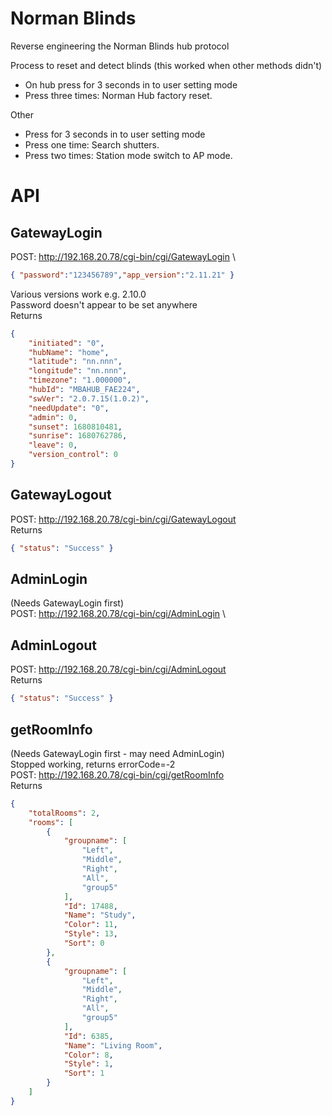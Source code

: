 # Norman Blinds
Reverse engineering the Norman Blinds hub protocol

Process to reset and detect blinds (this worked when other methods didn't)
- On hub press for 3 seconds in to user setting mode
- Press three times: Norman Hub factory reset.

Other
- Press for 3 seconds in to user setting mode
- Press one time: Search shutters.
- Press two times: Station mode switch to AP mode.

# API

## GatewayLogin
POST: http://192.168.20.78/cgi-bin/cgi/GatewayLogin \
```json
{ "password":"123456789","app_version":"2.11.21" }
```
Various versions work e.g. 2.10.0\
Password doesn't appear to be set anywhere\
Returns 
```json
{
    "initiated": "0",
    "hubName": "home",
    "latitude": "nn.nnn",
    "longitude": "nn.nnn",
    "timezone": "1.000000",
    "hubId": "MBAHUB_FAE224",
    "swVer": "2.0.7.15(1.0.2)",
    "needUpdate": "0",
    "admin": 0,
    "sunset": 1680810481,
    "sunrise": 1680762786,
    "leave": 0,
    "version_control": 0
}
```

## GatewayLogout
POST: http://192.168.20.78/cgi-bin/cgi/GatewayLogout \
Returns
```json
{ "status": "Success" }
```

## AdminLogin
(Needs GatewayLogin first) \
POST: http://192.168.20.78/cgi-bin/cgi/AdminLogin \

## AdminLogout
POST: http://192.168.20.78/cgi-bin/cgi/AdminLogout \
Returns
```json
{ "status": "Success" }
```

## getRoomInfo
(Needs GatewayLogin first - may need AdminLogin) \
Stopped working, returns errorCode=-2 \
POST: http://192.168.20.78/cgi-bin/cgi/getRoomInfo \
Returns 
```json
{
    "totalRooms": 2,
    "rooms": [
        {
            "groupname": [
                "Left",
                "Middle",
                "Right",
                "All",
                "group5"
            ],
            "Id": 17488,
            "Name": "Study",
            "Color": 11,
            "Style": 13,
            "Sort": 0
        },
        {
            "groupname": [
                "Left",
                "Middle",
                "Right",
                "All",
                "group5"
            ],
            "Id": 6385,
            "Name": "Living Room",
            "Color": 8,
            "Style": 1,
            "Sort": 1
        }
    ]
}
```

